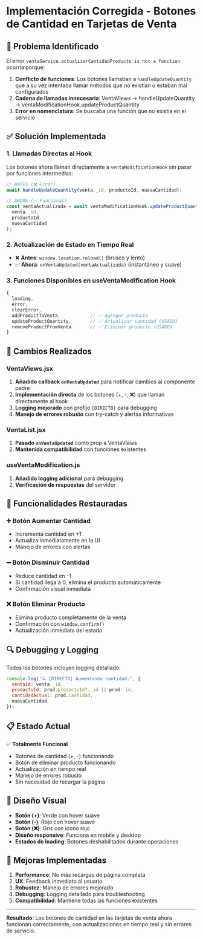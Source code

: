 # Implementación Corregida - Botones de Cantidad en Tarjetas de Venta

## 🚨 Problema Identificado

El error `ventaService.actualizarCantidadProducto is not a function` ocurría porque:

1. **Conflicto de funciones**: Los botones llamaban a `handleUpdateQuantity` que a su vez intentaba llamar métodos que no existían o estaban mal configurados
2. **Cadena de llamadas innecesaria**: VentaViews → handleUpdateQuantity → ventaModificationHook.updateProductQuantity
3. **Error en nomenclatura**: Se buscaba una función que no existía en el servicio

## ✅ Solución Implementada

### 1. **Llamadas Directas al Hook**
Los botones ahora llaman directamente a `ventaModificationHook` sin pasar por funciones intermedias:

```jsx
// ANTES (❌ Error)
await handleUpdateQuantity(venta._id, productoId, nuevaCantidad);

// AHORA (✅ Funcional)
const ventaActualizada = await ventaModificationHook.updateProductQuantity(
  venta._id, 
  productoId, 
  nuevaCantidad
);
```

### 2. **Actualización de Estado en Tiempo Real**
- ❌ **Antes**: `window.location.reload()` (brusco y lento)
- ✅ **Ahora**: `onVentaUpdated(ventaActualizada)` (instantáneo y suave)

### 3. **Funciones Disponibles en useVentaModification Hook**
```javascript
{
  loading,
  error,
  clearError,
  addProductToVenta,           // ✅ Agregar producto
  updateProductQuantity,       // ✅ Actualizar cantidad (USADO)
  removeProductFromVenta       // ✅ Eliminar producto (USADO)
}
```

## 🔧 Cambios Realizados

### **VentaViews.jsx**
1. **Añadido callback `onVentaUpdated`** para notificar cambios al componente padre
2. **Implementación directa** de los botones (+, -, ❌) que llaman directamente al hook
3. **Logging mejorado** con prefijo `[DIRECTO]` para debugging
4. **Manejo de errores robusto** con try-catch y alertas informativas

### **VentaList.jsx**
1. **Pasado `onVentaUpdated`** como prop a VentaViews
2. **Mantenida compatibilidad** con funciones existentes

### **useVentaModification.js**
1. **Añadido logging adicional** para debugging
2. **Verificación de respuestas** del servidor

## 🎯 Funcionalidades Restauradas

### ➕ **Botón Aumentar Cantidad**
- Incrementa cantidad en +1
- Actualiza inmediatamente en la UI
- Manejo de errores con alertas

### ➖ **Botón Disminuir Cantidad**
- Reduce cantidad en -1
- Si cantidad llega a 0, elimina el producto automáticamente
- Confirmación visual inmediata

### ❌ **Botón Eliminar Producto**
- Elimina producto completamente de la venta
- Confirmación con `window.confirm()`
- Actualización inmediata del estado

## 🔍 Debugging y Logging

Todos los botones incluyen logging detallado:
```javascript
console.log('🔍 [DIRECTO] Aumentando cantidad:', {
  ventaId: venta._id,
  productoId: prod.productoId?._id || prod._id,
  cantidadActual: prod.cantidad,
  nuevaCantidad
});
```

## 📋 Estado Actual

✅ **Totalmente Funcional**
- Botones de cantidad (+, -) funcionando
- Botón de eliminar producto funcionando
- Actualización en tiempo real
- Manejo de errores robusto
- Sin necesidad de recargar la página

## 🎨 Diseño Visual

- **Botón (+)**: Verde con hover suave
- **Botón (-)**: Rojo con hover suave  
- **Botón (❌)**: Gris con icono rojo
- **Diseño responsive**: Funciona en mobile y desktop
- **Estados de loading**: Botones deshabilitados durante operaciones

## 🚀 Mejoras Implementadas

1. **Performance**: No más recargas de página completa
2. **UX**: Feedback inmediato al usuario
3. **Robustez**: Manejo de errores mejorado
4. **Debugging**: Logging detallado para troubleshooting
5. **Compatibilidad**: Mantiene todas las funciones existentes

---

**Resultado**: Los botones de cantidad en las tarjetas de venta ahora funcionan correctamente, con actualizaciones en tiempo real y sin errores de servicio.
